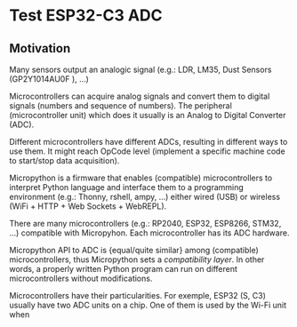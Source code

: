# Test ESP32-C3 ADC

## Motivation


Many sensors output an analogic signal (e.g.: LDR, LM35, Dust Sensors (GP2Y1014AU0F ), ...) 

Microcontrollers can acquire analog signals and convert them to digital signals (numbers and sequence of numbers). The peripheral (microcontroller unit) which does it usually is an Analog to Digital Converter (ADC).

Different microcontrollers have different ADCs, resulting in different ways to use them. It might reach OpCode level (implement a specific machine code to start/stop data acquisition).

Micropython is a firmware that enables (compatible) microcontrollers to interpret Python language and interface them to a programming environment (e.g.: Thonny, rshell, ampy, ...) either wired (USB) or wireless (WiFi + HTTP + Web Sockets + WebREPL).

There are many microcontrollers (e.g.: RP2040, ESP32, ESP8266, STM32, ...) compatible with Micropyhon. Each microcontroller has its ADC hardware.

Micropython API to ADC is {equal/quite similar} among (compatible) microcontrollers, thus Micropython sets a *compatibility layer*. In other words, a properly written Python program can run on different microcontrollers without modifications.

Microcontrollers have their particularities. For exemple, ESP32 (S, C3) usually have two ADC units on a chip. One of them is used by the Wi-Fi unit when 
